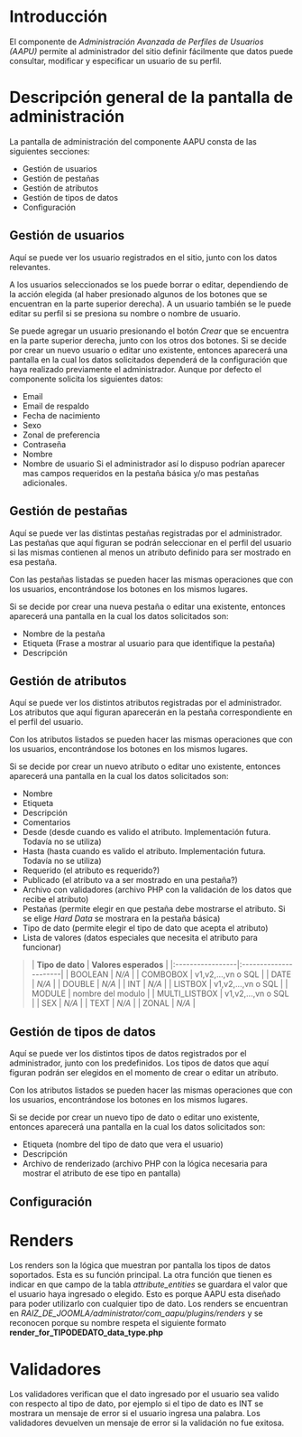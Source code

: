 # Introducción #

El componente de _Administración Avanzada de Perfiles de Usuarios (AAPU)_ permite al administrador del sitio definir fácilmente que datos puede consultar, modificar y especificar un usuario de su perfil.

# Descripción general de la pantalla de administración #
La pantalla de administración del componente AAPU consta de las siguientes secciones:
  * Gestión de usuarios
  * Gestión de pestañas
  * Gestión de atributos
  * Gestión de tipos de datos
  * Configuración
## Gestión de usuarios ##
Aquí se puede ver los usuario registrados en el sitio, junto con los datos relevantes.

A los usuarios seleccionados se los puede borrar o editar, dependiendo de la acción elegida (al haber presionado algunos de los botones que se encuentran en la parte superior derecha). A un usuario también se le puede editar su perfil si se presiona su nombre o nombre de usuario.

Se puede agregar un usuario presionando el botón _Crear_ que se encuentra en la parte superior derecha, junto con los otros dos botones. Si se decide por crear un nuevo usuario o editar uno existente, entonces aparecerá una pantalla en la cual los datos solicitados dependerá de la configuración que haya realizado previamente el administrador. Aunque por defecto el componente solicita los siguientes datos:
  * Email
  * Email de respaldo
  * Fecha de nacimiento
  * Sexo
  * Zonal de preferencia
  * Contraseña
  * Nombre
  * Nombre  de usuario
Si el administrador así lo dispuso podrían aparecer mas campos requeridos en la pestaña básica y/o mas pestañas adicionales.
## Gestión de pestañas ##
Aquí se puede ver las distintas pestañas registradas por el administrador. Las pestañas que aquí figuran se podrán seleccionar en el perfil del usuario si las mismas contienen al menos un atributo definido para ser mostrado en esa pestaña.

Con las pestañas listadas se pueden hacer las mismas operaciones que con los usuarios, encontrándose los botones en los mismos lugares.

Si se decide por crear una nueva pestaña o editar una existente, entonces aparecerá una pantalla en la cual los datos solicitados son:
  * Nombre de la pestaña
  * Etiqueta (Frase a mostrar al usuario para que identifique la pestaña)
  * Descripción
## Gestión de atributos ##
Aquí se puede ver los distintos atributos registradas por el administrador. Los atributos que aquí figuran aparecerán en la pestaña correspondiente en el perfil del usuario.

Con los atributos listados se pueden hacer las mismas operaciones que con los usuarios, encontrándose los botones en los mismos lugares.


Si se decide por crear un nuevo atributo o editar uno existente, entonces aparecerá una pantalla en la cual los datos solicitados son:
  * Nombre
  * Etiqueta
  * Descripción
  * Comentarios
  * Desde (desde cuando es valido el atributo. Implementación futura. Todavía no se utiliza)
  * Hasta (hasta cuando es valido el atributo. Implementación futura. Todavía no se utiliza)
  * Requerido (el atributo es requerido?)
  * Publicado (el atributo va a ser mostrado en una pestaña?)
  * Archivo con validadores (archivo PHP con la validación de los datos que recibe el atributo)
  * Pestañas (permite elegir en que pestaña debe mostrarse el atributo. Si se elige _Hard Data_ se mostrara en la pestaña básica)
  * Tipo de dato (permite elegir el tipo de dato que acepta el atributo)
  * Lista de valores (datos especiales que necesita el atributo para funcionar)
> | **Tipo de dato** | **Valores esperados** |
|:-----------------|:----------------------|
> | BOOLEAN | _N/A_ |
> | COMBOBOX | v1,v2,...,vn o SQL |
> | DATE | _N/A_ |
> | DOUBLE | _N/A_ |
> | INT | _N/A_ |
> | LISTBOX | v1,v2,...,vn o SQL |
> | MODULE | nombre del modulo |
> | MULTI\_LISTBOX | v1,v2,...,vn o SQL |
> | SEX | _N/A_ |
> | TEXT | _N/A_ |
> | ZONAL | _N/A_ |
## Gestión de tipos de datos ##
Aquí se puede ver los distintos tipos de datos registrados por el administrador, junto con los predefinidos. Los tipos de datos que aquí figuran podrán ser elegidos en el momento de crear o editar un atributo.

Con los atributos listados se pueden hacer las mismas operaciones que con los usuarios, encontrándose los botones en los mismos lugares.


Si se decide por crear un nuevo tipo de dato o editar uno existente, entonces aparecerá una pantalla en la cual los datos solicitados son:
  * Etiqueta (nombre del tipo de dato que vera el usuario)
  * Descripción
  * Archivo de renderizado (archivo PHP con la lógica necesaria para mostrar el atributo de ese tipo en pantalla)
## Configuración ##
# Renders #
Los renders son la lógica que muestran por pantalla los tipos de datos soportados. Esta es su función principal. La otra función que tienen es indicar en que campo de la tabla _attribute\_entities_ se guardara el valor que el usuario haya ingresado o elegido. Esto es porque AAPU esta diseñado para poder utilizarlo con cualquier tipo de dato.
Los renders se encuentran en _RAIZ\_DE\_JOOMLA/administrator/com\_aapu/plugins/renders_ y se reconocen porque su nombre respeta el siguiente formato **render\_for\_TIPODEDATO\_data\_type.php**
# Validadores #
Los validadores verifican que el dato ingresado por el usuario sea valido con respecto al tipo de dato, por ejemplo si el tipo de dato es INT se mostrara un mensaje de error si el usuario ingresa una palabra. Los validadores devuelven un mensaje de error si la validación no fue exitosa.